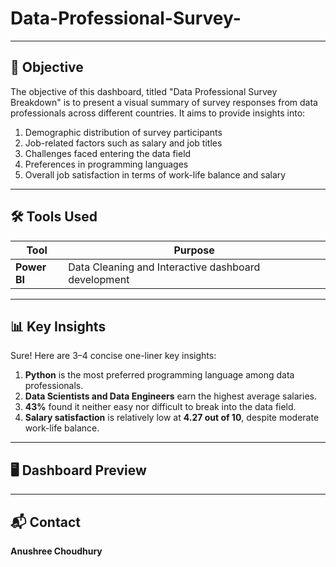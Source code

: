 # Data-Professional-Survey-  


---

## 🎯 Objective


The objective of this dashboard, titled "Data Professional Survey Breakdown" is to present a visual summary of survey responses from data professionals across different countries. It aims to provide insights into:  
1. Demographic distribution of survey participants  
2. Job-related factors such as salary and job titles  
3. Challenges faced entering the data field  
4. Preferences in programming languages  
5. Overall job satisfaction in terms of work-life balance and salary  


---

## 🛠️ Tools Used

| Tool         | Purpose                                                |
|--------------|--------------------------------------------------------|
| **Power BI** | Data Cleaning and Interactive dashboard development    |

---

## 📊 Key Insights

Sure! Here are 3–4 concise one-liner key insights:  

1. **Python** is the most preferred programming language among data professionals.  
2. **Data Scientists and Data Engineers** earn the highest average salaries.  
3. **43%** found it neither easy nor difficult to break into the data field.  
4. **Salary satisfaction** is relatively low at **4.27 out of 10**, despite moderate work-life balance.  


---

## 🖥️ Dashboard Preview


---

## 📬 Contact

**Anushree Choudhury**  



